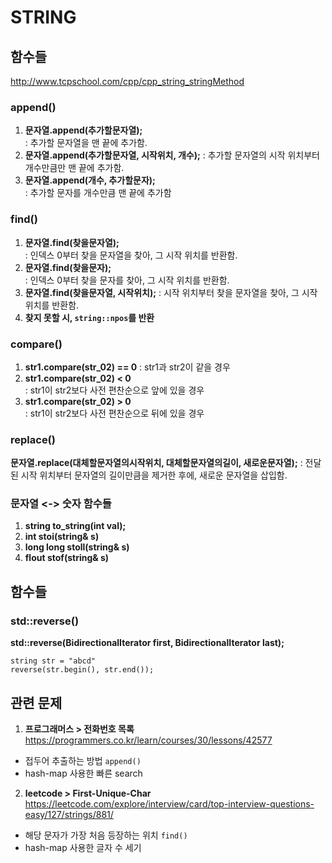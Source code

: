 # STRING

## <string> 함수들
http://www.tcpschool.com/cpp/cpp_string_stringMethod

### append()
1. **문자열.append(추가할문자열);**               
: 추가할 문자열을 맨 끝에 추가함.
2. **문자열.append(추가할문자열, 시작위치, 개수);** 
: 추가할 문자열의 시작 위치부터 개수만큼만 맨 끝에 추가함.
3. **문자열.append(개수, 추가할문자);**             
: 추가할 문자를 개수만큼 맨 끝에 추가함

### find()
1. **문자열.find(찾을문자열);**           
: 인덱스 0부터 찾을 문자열을 찾아, 그 시작 위치를 반환함.
2. **문자열.find(찾을문자);**             
: 인덱스 0부터 찾을 문자를 찾아, 그 시작 위치를 반환함.
3. **문자열.find(찾을문자열, 시작위치);** 
: 시작 위치부터 찾을 문자열을 찾아, 그 시작 위치를 반환함.
4. **찾지 못할 시, `string::npos`를 반환** 

### compare()
1. **str1.compare(str_02) == 0** 
: str1과 str2이 같을 경우
2. **str1.compare(str_02) < 0**  
: str1이 str2보다 사전 편찬순으로 앞에 있을 경우
3. **str1.compare(str_02) > 0**  
: str1이 str2보다 사전 편찬순으로 뒤에 있을 경우

### replace()
**문자열.replace(대체할문자열의시작위치, 대체할문자열의길이, 새로운문자열);** 
: 전달된 시작 위치부터 문자열의 길이만큼을 제거한 후에, 새로운 문자열을 삽입함.

### 문자열 <-> 숫자 함수들
1. **string to_string(int val);**
2. **int stoi(string& s)**
3. **long long stoll(string& s)**
4. **flout stof(string& s)**

## <algorithm> 함수들
### std::reverse()
**std::reverse(BidirectionalIterator first, BidirectionalIterator last);**
~~~
string str = "abcd"
reverse(str.begin(), str.end());
~~~


## 관련 문제
1. **프로그래머스 > 전화번호 목록**
https://programmers.co.kr/learn/courses/30/lessons/42577
- 접두어 추출하는 방법 `append()`
- hash-map 사용한 빠른 search
2. **leetcode > First-Unique-Char**
https://leetcode.com/explore/interview/card/top-interview-questions-easy/127/strings/881/
- 해당 문자가 가장 처음 등장하는 위치 `find()`
- hash-map 사용한 글자 수 세기